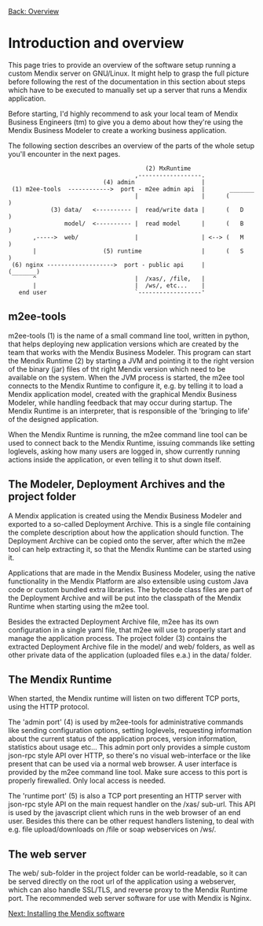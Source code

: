 [Back: Overview](README.md)

# Introduction and overview

This page tries to provide an overview of the software setup running a custom Mendix server on GNU/Linux. It might help to grasp the full picture before following the rest of the documentation in this section about steps which have to be executed to manually set up a server that runs a Mendix application.

Before starting, I'd highly recommend to ask your local team of Mendix Business Engineers (tm) to give you a demo about how they're using the Mendix Business Modeler to create a working business application.

The following section describes an overview of the parts of the whole setup you'll encounter in the next pages.

                                           (2) MxRuntime
                                        ,------------------.
                               (4) admin                   |
     (1) m2ee-tools  ------------>  port - m2ee admin api  |       _______
                                        |                  |      (       )
                (3) data/   <---------- |  read/write data |      (   D   )
                    model/  <---------- |  read model      |      (   B   )
           ,----->  web/                |                  | <--> (   M   )
           |                   (5) runtime                 |      (   S   )
     (6) nginx ------------------->  port - public api     |      (_______)
           ^                            |  /xas/, /file,   |
           |                            |  /ws/, etc...    |
       end user                         `------------------'

## m2ee-tools

m2ee-tools (1) is the name of a small command line tool, written in python, that helps deploying new application versions which are created by the team that works with the Mendix Business Modeler. This program can start the Mendix Runtime (2) by starting a JVM and pointing it to the right version of the binary (jar) files of tht right Mendix version which need to be available on the system. When the JVM process is started, the m2ee tool connects to the Mendix Runtime to configure it, e.g. by telling it to load a Mendix application model, created with the graphical Mendix Business Modeler, while handling feedback that may occur during startup. The Mendix Runtime is an interpreter, that is responsible of the 'bringing to life' of the designed application.

When the Mendix Runtime is running, the m2ee command line tool can be used to connect back to the Mendix Runtime, issuing commands like setting loglevels, asking how many users are logged in, show currently running actions inside the application, or even telling it to shut down itself.

## The Modeler, Deployment Archives and the project folder

A Mendix application is created using the Mendix Business Modeler and exported to a so-called Deployment Archive. This is a single file containing the complete description about how the application should function. The Deployment Archive can be copied onto the server, after which the m2ee tool can help extracting it, so that the Mendix Runtime can be started using it.

Applications that are made in the Mendix Business Modeler, using the native functionality in the Mendix Platform are also extensible using custom Java code or custom bundled extra libraries. The bytecode class files are part of the Deployment Archive and will be put into the classpath of the Mendix Runtime when starting using the m2ee tool.

Besides the extracted Deployment Archive file, m2ee has its own configuration in a single yaml file, that m2ee will use to properly start and manage the application process. The project folder (3) contains the extracted Deployment Archive file in the model/ and web/ folders, as well as other private data of the application (uploaded files e.a.) in the data/ folder.

## The Mendix Runtime

When started, the Mendix runtime will listen on two different TCP ports, using the HTTP protocol.

The 'admin port' (4) is used by m2ee-tools for administrative commands like sending configuration options, setting loglevels, requesting information about the current status of the application proces, version information, statistics about usage etc... This admin port only provides a simple custom json-rpc style API over HTTP, so there's no visual web-interface or the like present that can be used via a normal web browser. A user interface is provided by the m2ee command line tool. Make sure access to this port is properly firewalled. Only local access is needed.

The 'runtime port' (5) is also a TCP port presenting an HTTP server with json-rpc style API on the main request handler on the /xas/ sub-url. This API is used by the javascript client which runs in the web browser of an end user. Besides this there can be other request handlers listening, to deal with e.g. file upload/downloads on /file or soap webservices on /ws/.

## The web server

The web/ sub-folder in the project folder can be world-readable, so it can be served directly on the root url of the application using a webserver, which can also handle SSL/TLS, and reverse proxy to the Mendix Runtime port. The recommended web server software for use with Mendix is Nginx.

[Next: Installing the Mendix software](install-1.md)
